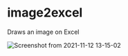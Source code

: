 # image2excel
Draws an image on Excel

![Screenshot from 2021-11-12 13-15-02](https://user-images.githubusercontent.com/42689328/141498894-4ba72e43-930c-420c-b171-92d7dbfe6d91.png)
